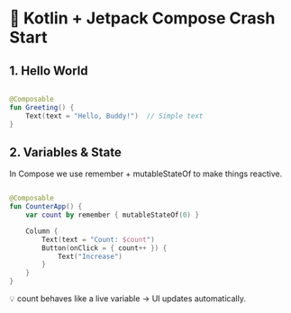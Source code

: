<h1> 🚀 Kotlin + Jetpack Compose Crash Start</h1>

<h2>1. Hello World</h2>

```kotlin

@Composable
fun Greeting() {
    Text(text = "Hello, Buddy!")  // Simple text
}

```

<h2> 2. Variables & State </h2>

In Compose we use remember + mutableStateOf to make things reactive.

```kotlin

@Composable
fun CounterApp() {
    var count by remember { mutableStateOf(0) }

    Column {
        Text(text = "Count: $count")
        Button(onClick = { count++ }) {
            Text("Increase")
        }
    }
}

```

💡 count behaves like a live variable → UI updates automatically.
